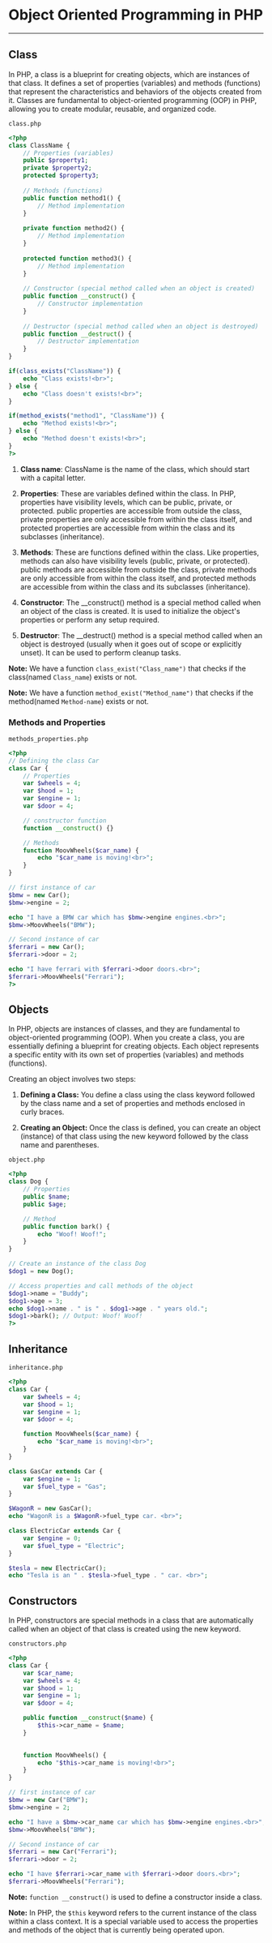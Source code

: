 # Object Oriented Programming in PHP

___

## Class

In PHP, a class is a blueprint for creating objects, which are instances of that class. It defines a set of properties (variables) and methods (functions) that represent the characteristics and behaviors of the objects created from it. Classes are fundamental to object-oriented programming (OOP) in PHP, allowing you to create modular, reusable, and organized code.

```class.php```

```php
<?php
class ClassName {
    // Properties (variables)
    public $property1;
    private $property2;
    protected $property3;
    
    // Methods (functions)
    public function method1() {
        // Method implementation
    }
    
    private function method2() {
        // Method implementation
    }
    
    protected function method3() {
        // Method implementation
    }
    
    // Constructor (special method called when an object is created)
    public function __construct() {
        // Constructor implementation
    }
    
    // Destructor (special method called when an object is destroyed)
    public function __destruct() {
        // Destructor implementation
    }
}

if(class_exists("ClassName")) {
    echo "Class exists!<br>";
} else {
    echo "Class doesn't exists!<br>";
}

if(method_exists("method1", "ClassName")) {
    echo "Method exists!<br>";
} else {
    echo "Method doesn't exists!<br>";
}
?>

```

1. **Class name**: ClassName is the name of the class, which should start with a capital letter.

2. **Properties**: These are variables defined within the class. In PHP, properties have visibility levels, which can be public, private, or protected. public properties are accessible from outside the class, private properties are only accessible from within the class itself, and protected properties are accessible from within the class and its subclasses (inheritance).

3. **Methods**: These are functions defined within the class. Like properties, methods can also have visibility levels (public, private, or protected). public methods are accessible from outside the class, private methods are only accessible from within the class itself, and protected methods are accessible from within the class and its subclasses (inheritance).

4. **Constructor**: The __construct() method is a special method called when an object of the class is created. It is used to initialize the object's properties or perform any setup required.

5. **Destructor**: The __destruct() method is a special method called when an object is destroyed (usually when it goes out of scope or explicitly unset). It can be used to perform cleanup tasks.

**Note:** We have a function ```class_exist("Class_name")``` that checks if the class(named ```Class_name```) exists or not.

**Note:** We have a function ```method_exist("Method_name")``` that checks if the method(named ```Method-name```) exists or not.

### Methods and Properties

```methods_properties.php```

```php
<?php
// Defining the class Car
class Car {
    // Properties
    var $wheels = 4;
    var $hood = 1;
    var $engine = 1;
    var $door = 4;

    // constructor function
    function __construct() {}

    // Methods
    function MoovWheels($car_name) {
        echo "$car_name is moving!<br>";
    }
}

// first instance of car
$bmw = new Car();
$bmw->engine = 2;

echo "I have a BMW car which has $bmw->engine engines.<br>";
$bmw->MoovWheels("BMW");

// Second instance of car
$ferrari = new Car();
$ferrari->door = 2;

echo "I have ferrari with $ferrari->door doors.<br>";
$ferrari->MoovWheels("Ferrari");
?>
```

## Objects

In PHP, objects are instances of classes, and they are fundamental to object-oriented programming (OOP). When you create a class, you are essentially defining a blueprint for creating objects. Each object represents a specific entity with its own set of properties (variables) and methods (functions).

Creating an object involves two steps:

1. **Defining a Class:** You define a class using the class keyword followed by the class name and a set of properties and methods enclosed in curly braces.

2. **Creating an Object:** Once the class is defined, you can create an object (instance) of that class using the new keyword followed by the class name and parentheses.

```object.php```

```php
<?php
class Dog {
    // Properties
    public $name;
    public $age;

    // Method
    public function bark() {
        echo "Woof! Woof!";
    }
}

// Create an instance of the class Dog
$dog1 = new Dog();

// Access properties and call methods of the object
$dog1->name = "Buddy";
$dog1->age = 3;
echo $dog1->name . " is " . $dog1->age . " years old.";
$dog1->bark(); // Output: Woof! Woof!
?>
```

## Inheritance

```inheritance.php```

```php
<?php
class Car {
    var $wheels = 4;
    var $hood = 1;
    var $engine = 1;
    var $door = 4;

    function MoovWheels($car_name) {
        echo "$car_name is moving!<br>";
    }
}

class GasCar extends Car {
    var $engine = 1;
    var $fuel_type = "Gas";
}

$WagonR = new GasCar();
echo "WagonR is a $WagonR->fuel_type car. <br>";

class ElectricCar extends Car {
    var $engine = 0;
    var $fuel_type = "Electric";
}

$tesla = new ElectricCar();
echo "Tesla is an " . $tesla->fuel_type . " car. <br>";
```

## Constructors

In PHP, constructors are special methods in a class that are automatically called when an object of that class is created using the new keyword.

```constructors.php```

```php
<?php
class Car {
    var $car_name;
    var $wheels = 4;
    var $hood = 1;
    var $engine = 1;
    var $door = 4;

    public function __construct($name) {
        $this->car_name = $name;
    }
    

    function MoovWheels() {
        echo "$this->car_name is moving!<br>";
    }
}

// first instance of car
$bmw = new Car("BMW");
$bmw->engine = 2;

echo "I have a $bmw->car_name car which has $bmw->engine engines.<br>";
$bmw->MoovWheels("BMW");

// Second instance of car
$ferrari = new Car("Ferrari");
$ferrari->door = 2;

echo "I have $ferrari->car_name with $ferrari->door doors.<br>";
$ferrari->MoovWheels("Ferrari");
```

**Note:** ```function __construct()``` is used to define a constructor inside a class.

**Note:** In PHP, the ```$this``` keyword refers to the current instance of the class within a class context. It is a special variable used to access the properties and methods of the object that is currently being operated upon.
